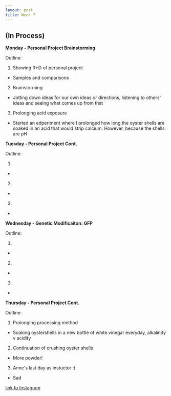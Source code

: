 ```yaml
---
layout: post
title: Week 7
---
```


## (In Process) 


**Monday - Personal Project Brainstorming**

Outline:

1. Showing R+D of personal project
- Samples and comparisons
2. Brainstorming
- Jotting down ideas for our own ideas or directions, listening to others' ideas and seeing what comes up from that 
3. Prolonging acid exposure
- Started an edperiment where I prolonged how long the oyster shells are soaked in an acid that would strip calcium. However, because the shells are pH  


**Tuesday - Personal Project Cont.**

Outline:

1.
-
2.
-
3.
-


**Wednesday - Genetic Modificaiton: GFP**

Outline:

1.
-
2.
-
3.
-

**Thursday - Personal Project Cont.**

Outline:

1. Prolonging processing method
- Soaking oystershells in a new bottle of white vinegar everyday, alkalinity v acidity 
2. Continuation of crushing oyster shells
- More powder!
3. Anne's last day as instuctor :( 
- Sad


[link to Instagram ](https://www.instagram.com/carolina.minana/)